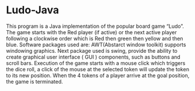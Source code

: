 # Ludo-Java

This program is a Java implementation of the popular board game “Ludo”. 
The game starts with the Red player (if active) or the next active player following a clockwise order which is Red then green then yellow and then blue.
Software packages used are: AWT(Abstarct window toolkit) supports windowing graphics. 
Next package used is swing, provide the ability to create graphical user interface ( GUI ) components, such as buttons and scroll bars. Execution of the game starts with a mouse click which triggers the dice roll, a click of the mouse at the selected token will update the token to its new position.
When the 4 tokens of a player arrive at the goal position, the game is terminated.
